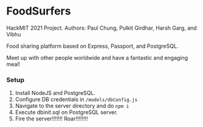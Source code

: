 # FoodSurfers
HackMIT 2021 Project.
Authors: Paul Chung, Pulkit Girdhar, Harsh Garg, and Vibhu

Food sharing platform based on Express, Passport, and PostgreSQL.

Meet up with other people worldwide and have a fantastic and engaging meal!

### Setup
1. Install NodeJS and PostgreSQL.
2. Configure DB credentials in ```/models/dbConfig.js```
3. Navigate to the server directory and do ```npm i```
4. Execute dbinit.sql on PostgreSQL server.
5. Fire the server!!!!!!! Roar!!!!!!!!
